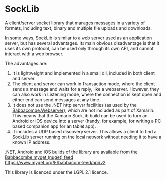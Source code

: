 # SockLib

A client/server socket library that manages messages in a variety of formats, including text, binary and multiple file uploads and downloads.

In some ways, SockLib is similar to a web server used as an application server, but has several advantages. Its main obvious disadvantage is that it uses its own protocol, can be used only through its own API, and cannot interact with a web browser.

The advantages are:

1. It is lightweight and implemented in a small dll, included in both client and server.
2. The client and server can work in Transaction mode, where the client sends a message and waits for a reply, like a webserver. However, they can also work in Listening mode, where the connection is kept open and either end can send messages at any time.
3. It does not use the .NET http server facilities (as used by the [Babbacombe.Webserver](https://github.com/trevorprinn/Babbacombe.Webserver)), which are not included as part of Xamarin. This means that the Xamarin SockLib build can be used to turn an Android or iOS device into a server (handy, for example, for writing a PC based companion app for an tablet app).
4. It includes a UDP based discovery server. This allows a client to find a SockLib server running on the local network without needing it to have a known IP address.  

.NET, Android and iOS builds of the library are available from the [Babbacombe myget (nuget) feed](https://www.myget.org/gallery/babbacom-feed)    
https://www.myget.org/F/babbacom-feed/api/v2

This library is licenced under the LGPL 2.1 licence.
